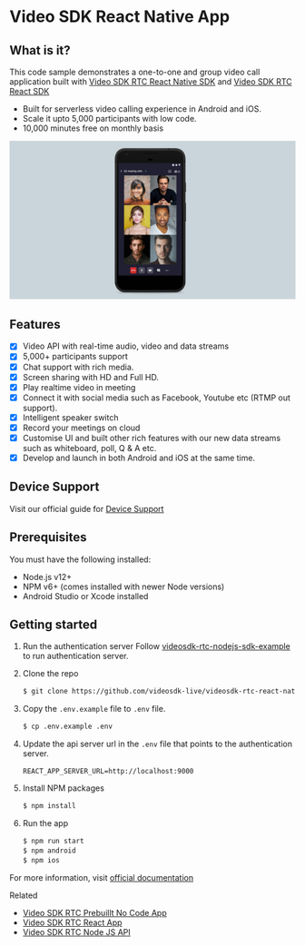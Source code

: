 # Video SDK React Native App

## What is it?

This code sample demonstrates a one-to-one and group video call application built with [Video SDK RTC React Native SDK](https://docs.videosdk.live/docs/realtime-communication/sdk-reference/react-native-sdk/setup) and [Video SDK RTC React SDK](https://docs.videosdk.live/docs/realtime-communication/sdk-reference/react-sdk/setup)

- Built for serverless video calling experience in Android and iOS.
- Scale it upto 5,000 participants with low code.
- 10,000 minutes free on monthly basis

![video-sdk-mobile.jpg](./public/video-sdk-mobile.jpg)

## Features

- [x] Video API with real-time audio, video and data streams
- [x] 5,000+ participants support
- [x] Chat support with rich media.
- [x] Screen sharing with HD and Full HD.
- [x] Play realtime video in meeting
- [x] Connect it with social media such as Facebook, Youtube etc (RTMP out support).
- [x] Intelligent speaker switch
- [x] Record your meetings on cloud
- [x] Customise UI and built other rich features with our new data streams such as whiteboard, poll, Q & A etc.
- [x] Develop and launch in both Android and iOS at the same time.

## Device Support

Visit our official guide for [Device Support](https://docs.videosdk.live/docs/realtime-communication/see-also/device-browser-support)

## Prerequisites

You must have the following installed:

- Node.js v12+
- NPM v6+ (comes installed with newer Node versions)
- Android Studio or Xcode installed

## Getting started

1. Run the authentication server
   Follow [videosdk-rtc-nodejs-sdk-example](https://github.com/videosdk-live/videosdk-rtc-nodejs-sdk-example) to run authentication server.

2. Clone the repo

   ```sh
   $ git clone https://github.com/videosdk-live/videosdk-rtc-react-native-sdk-example.git
   ```

3. Copy the `.env.example` file to `.env` file.

   ```sh
   $ cp .env.example .env
   ```

4. Update the api server url in the `.env` file that points to the authentication server.

   ```
   REACT_APP_SERVER_URL=http://localhost:9000
   ```

5. Install NPM packages

   ```sh
   $ npm install
   ```

6. Run the app

   ```sh
   $ npm run start
   $ npm android
   $ npm ios
   ```

For more information, visit [official documentation](https://docs.videosdk.live/docs/realtime-communication/sdk-reference/react-native-sdk/setup)

Related

- [Video SDK RTC Prebuillt No Code App](https://github.com/videosdk-live/videosdk-rtc-js-prebuilt-embedded-example)
- [Video SDK RTC React App](https://github.com/videosdk-live/videosdk-rtc-react-sdk-example)
- [Video SDK RTC Node JS API](https://github.com/videosdk-live/videosdk-rtc-nodejs-sdk-example)
